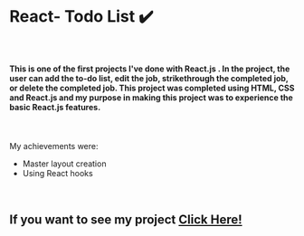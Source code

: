 # React- Todo List ✔️
 <br>

#### This is one of the first projects I've done with React.js . In the project, the user can add the to-do list, edit the job, strikethrough the completed job, or delete the completed job. This project was completed using HTML, CSS and React.js and my purpose in making this project was to experience the basic React.js features. <br> <br> <br>

My achievements were:
- Master layout creation
- Using React hooks

<br>



## If you want to see my project <a href="https://beyzaarslanturk-react-todo.netlify.app/">Click Here!</a> 

